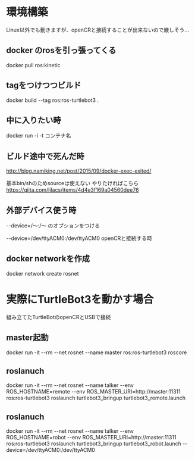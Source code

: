 # 環境構築
Linux以外でも動きますが、openCRと接続することが出来ないので厳しそう...
## docker のrosを引っ張ってくる
docker pull ros:kinetic

## tagをつけつつビルド
docker build --tag ros:ros-turtlebot3 .


## 中に入りたい時
docker run -i -t コンテナ名
## ビルド途中で死んだ時
http://blog.namiking.net/post/2015/09/docker-exec-exited/

基本bin/shのためsourceは使えない やりたければこちら https://qiita.com/lilacs/items/4d4e3f169a04560dee76


## 外部デバイス使う時
--device=/〜:/〜
のオプションをつける

--device=/dev/ttyACM0:/dev/ttyACM0
openCRと接続する時



## docker networkを作成
docker network create rosnet

# 実際にTurtleBot3を動かす場合
組み立てたTurtleBotのopenCRとUSBで接続

## master起動
docker run -it --rm --net rosnet --name master ros:ros-turtlebot3 roscore

## roslanuch
docker run -it --rm --net rosnet --name talker --env ROS_HOSTNAME=remote --env ROS_MASTER_URI=http://master:11311 ros:ros-turtlebot3 roslaunch turtlebot3_bringup turtlebot3_remote.launch

## roslanuch
docker run -it --rm --net rosnet --name talker --env ROS_HOSTNAME=robot --env ROS_MASTER_URI=http://master:11311 ros:ros-turtlebot3 roslaunch turtlebot3_bringup turtlebot3_robot.launch --device=/dev/ttyACM0:/dev/ttyACM0
